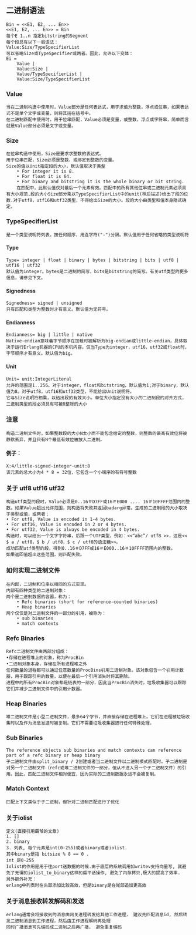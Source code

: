 ## 二进制语法
	Bin = <<E1, E2, ... En>>
	<<E1, E2, ... En>> = Bin
	每个E 1..n 指定bitstring的Segment
	每个段具有以下一般语法：
	Value:Size/TypeSpecifierList
	可以省略Size或TypeSpecifier或两者。因此，允许以下变体：
	Ei =
		Value |
		Value:Size |
		Value/TypeSpecifierList |
		Value:Size/TypeSpecifierList
### Value	
	当在二进制构造中使用时，Value部分是任何表达式，用于求值为整数，浮点或位串，如果表达式不是单个文字或变量，则将其括在括号中。
	在二进制匹配中使用时，用于位串匹配，Value必须是变量，或整数，浮点或字符串，简单而言就是Value部分必须是文字或变量。
### Size
	在位串构造中使用，Size是要求求整数的表达式。
	用于位串匹配，Size必须是整数，或绑定到整数的变量。
	Size的值以Unit指定段的大小，默认值取决于类型
		• For integer it is 8.
		• For float it is 64.
		• For binary and bitstring it is the whole binary or bit string.
		在匹配中，此默认值仅对最后一个元素有效。匹配中的所有其他位串或二进制元素必须具有大小规范,段的大小Size部分乘以TypeSpecifierList中的unit(稍后描述)给出了段的位数.对于utf8，utf16和utf32类型，不得给出Size的大小。段的大小由类型和值本身隐式确定。
		
### TypeSpecifierList
	是一个类型说明符列表，按任何顺序，用连字符("-")分隔。默认值用于任何省略的类型说明符
#### Type
	Type= integer | float | binary | bytes | bitstring | bits | utf8 | utf16 | utf32	
	默认值为integer。bytes是二进制的简写，bits是bitstring的简写。有关utf类型的更多信息，请参见下文。
#### Signedness
	Signedness= signed | unsigned
	只有匹配和类型为整数时才有意义。默认值为无符号。
#### Endianness
	Endianness= big | little | native
	Native-endian意味着字节顺序在加载时被解析为big-endian或little-endian，具体取决于运行Erlang机器的CPU的本机内容。仅当Type为integer，utf16，utf32或float时，字节顺序才有意义。默认值为big。
#### Unit
	Unit= unit:IntegerLiteral
	允许的范围是1..256。对于integer，float和bitstring，默认值为1;对于binary，默认值为8。对于utf8，utf16和utf32类型，不能给出Unit说明符。
	它与Size说明符相乘，以给出段的有效大小。单位大小指定没有大小的二进制段的对齐方式，二进制类型的段必须具有可被8整除的大小
	
### 注意
	构造二进制文件时，如果整数段的大小N太小而不能包含给定的整数，则整数的最高有效位将被静默丢弃，并且只有N个最低有效位被放入二进制。	
#### 例子：
	X:4/little-signed-integer-unit:8
	该元素的总大小为4 * 8 = 32位，它包含一个小端序的有符号整数
	
### 关于 utf8 utf16 utf32
	构造utf类型的段时，Value必须是0..16＃D7FF或16＃E000 .... 16＃10FFFF范围内的整数。如果Value超出允许范围，则构造将失败并返回badarg异常。生成的二进制段的大小取决于类型或值，或两者：
	• For utf8, Value is encoded in 1-4 bytes.
	• For utf16, Value is encoded in 2 or 4 bytes.
	• For utf32, Value is always be encoded in 4 bytes.	
	构造时，可以给出一个文字字符串，后跟一个UTF类型，例如：<<“abc”/ utf8 >>，这是<< $ a / utf8，$ b / utf8，$ c / utf8的语法糖>>。
	成功匹配utf类型的段，得到0..16＃D7FF或16＃E000..16＃10FFFF范围内的整数。
    如果返回值超出这些范围，则匹配失败。


### 如何实现二进制文件
	在内部，二进制和位串以相同的方式实现。
	内部有四种类型的二进制对象：
	两个是二进制数据的容器，称为：
		• Refc binaries (short for reference-counted binaries)
		• Heap binaries
	两个仅仅是对二进制文件的一部分的引用，被称为：
		• sub binaries 
		• match contexts
	
### Refc Binaries
	Refc二进制文件由两部分组成：
	•存储在进程堆上的对象，称为ProcBin
	•二进制对象本身，存储在所有进程堆之外	
	任何数量的进程都可以通过任意数量的ProcBins引用二进制对象。该对象包含一个引用计数器，用于跟踪引用的数量，以便在最后一个引用消失时将其删除。
	进程中的所有ProcBin对象都是链表的一部分，因此当ProcBin消失时，垃圾收集器可以跟踪它们并减少二进制文件中的引用计数器。
	
### Heap Binaries
	堆二进制文件是小型二进制文件，最多64个字节，并直接存储在进程堆上。它们在进程被垃圾收集时以及作为消息发送时被复制。它们不需要垃圾收集器进行任何特殊处理。
### Sub Binaries	
	The reference objects sub binaries and match contexts can reference part of a refc binary or heap binary
	子二进制文件由split_binary / 2创建或者当二进制文件以二进制模式匹配时。子二进制是对另一个二进制文件（refc或堆二进制文件的一部分，但从不进入另一个子二进制文件）的引用。因此，匹配二进制文件相对便宜，因为实际的二进制数据永远不会被复制。
### Match Context
	匹配上下文类似于子二进制，但针对二进制匹配进行了优化
	
### 关于iolist
    定义(直接引用霸爷的文章)
    1. [] 
    2. binary
    3. 列表, 每个元素是int(0-255)或者binary或者iolist.
    其中binary是指 bitsize % 8 == 0 .
    int 是0-255 
    Iolist的作用是用于往port送数据的时候.由于底层的系统调用如writev支持向量写, 就避免了无谓的iolist_to_binary这样的扁平话操作, 避免了内存拷贝,极大的提高了效率.
    另外额外补充：
    erlang中列表时在头部添加比较高效，但是binary是在尾部追加更高效

### 关于消息接收转发解码和发送
	erlang通常会将接收到的消息由网关进程转发给其他工作进程， 建议先匹配消息id, 然后转发二进制消息到工作进程，然后由工作进程解码再处理
	同时广播消息可先编码成二进制之后再广播， 避免重复编码